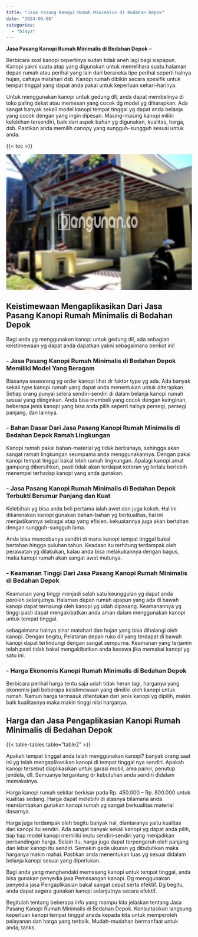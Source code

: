 ```yaml
---
title: "Jasa Pasang Kanopi Rumah Minimalis di Bedahan Depok"
date: "2024-06-08"
categories: 
  - "biaya"
---
```


**Jasa Pasang Kanopi Rumah Minimalis di Bedahan Depok** –

Berbicara soal kanopi sepertinya sudah tidak aneh lagi bagi siapapun. Kanopi yakni suatu atap yang digunakan untuk memelihara suatu halaman depan rumah atau perihal yang lain dari beraneka tipe perihal seperti halnya hujan, cahaya matahari dsb. Kanopi rumah dibikin secara spesifik untuk tempat tinggal yang dapat anda pakai untuk keperluan sehari-harinya.

Untuk menggunakan kanopi untuk gedung dll, anda dapat membelinya di toko paling dekat atau memesan yang cocok dg model yg diharapkan. Ada sangat banyak sekali model kanopi tempat tinggal yg dapat anda belanja yang cocok dengan yang ingin dipesan. Masing-masing kanopi miliki kelebihan tersendiri, baik dari aspek bahan yg digunakan, kualitas, harga, dsb. Pastikan anda memilih canopy yang sungguh-sungguh sesuai untuk anda.

{{< toc >}}

![Jasa Pasang Kanopi Rumah Minimalis di Bedahan Depok](/images/harga-kanopi-minimalis-11.png)

## Keistimewaan Mengaplikasikan Dari Jasa Pasang Kanopi Rumah Minimalis di Bedahan Depok

Bagi anda yg menggunakan kanopi untuk gedung dll, ada sebagian keistimewaan yg dapat anda dapatkan yakni sebagaimana berikut ini!

### \- Jasa Pasang Kanopi Rumah Minimalis di Bedahan Depok Memiliki Model Yang Beragam

Biasanya seseorang yg order kanopi lihat dr faktor type yg ada. Ada banyak sekali type kanopi rumah yang dapat anda menentukan untuk diterapkan. Setiap orang punyai selera sendiri-sendiri di dalam belanja kanopi rumah sesuai yang diinginkan. Anda bisa membeli yang cocok dengan keinginan, beberapa jenis kanopi yang bisa anda pilih seperti halnya persegi, persegi panjang, dan lainnya.

### \- Bahan Dasar Dari Jasa Pasang Kanopi Rumah Minimalis di Bedahan Depok Ramah Lingkungan

Kanopi rumah pakai bahan-material yg tidak berbahaya, sehingga akan sangat ramah lingkungan seumpama anda menggunakannya. Dengan pakai kanopi tempat tinggal bakal lebih ramah lingkungan. Apalagi kanopi amat gampang dibersihkan, pasti tidak akan terdapat kotoran yg terlalu berlebih menempel terhadap kanopi yang anda gunakan.

### \- Jasa Pasang Kanopi Rumah Minimalis di Bedahan Depok Terbukti Berumur Panjang dan Kuat

Kelebihan yg bisa anda beli pertama ialah awet dan juga kokoh. Hal ini dikarenakan kanopi gunakan bahan-bahan yg berkualitas, hal ini menjadikannya sebagai atap yang efisien. kekuatannya juga akan bertahan dengan sungguh-sungguh lama.

Anda bisa mencobanya sendiri di mana kanopi tempat tinggal bakal bertahan hingga puluhan tahun. Keadaan itu terhitung terdampak oleh perawatan yg dilakukan, kalau anda bisa melakukannya dengan bagus, maka kanopi rumah akan sangat awet mutunya.

### \- Keamanan Tinggi Dari Jasa Pasang Kanopi Rumah Minimalis di Bedahan Depok

Keamanan yang tinggi menjadi salah satu keunggulan yg dapat anda peroleh selanjutnya. Halaman depan rumah apapun yang ada di bawah kanopi dapat ternaungi oleh kanopi yg udah dipasang. Keamanannya yg tinggi pasti dapat mengakibatkan anda aman dalam menggunakan kanopi untuk tempat tinggal.

sebagaimana halnya sinar matahari dan hujan yang bisa dihalangi oleh kanopi. Dengan begitu, Pelataran depan ruko dll yang terdapat di bawah kanopi dapat terlindungi dengan sangat sempurna. Keamanan yang terjamin telah pasti tidak bakal mengakibatkan anda kecewa jika memakai kanopi yg satu ini.

### \- Harga Ekonomis Kanopi Rumah Minimalis di Bedahan Depok

Berbicara perihal harga tentu saja udah tidak heran lagi, harganya yang ekonomis jadi beberapa keistimewaan yang dimiliki oleh kanopi untuk rumah. Namun harga termasuk ditentukan dari jenis kanopi yg dipilih, makin baik kualitasnya maka makin tinggi nilai harganya.

## Harga dan Jasa Pengaplikasian Kanopi Rumah Minimalis di Bedahan Depok

{{< table-tables table="table2" >}}

Apakah tempat tinggal anda telah menggunakan kanopi? banyak orang saat ini yg telah mengaplikasikan kanopi di tempat tinggal nya sendiri. Apakah kanopi tersebut diaplikasikan untuk garasi mobil, area parkir, penutup jendela, dll. Semuanya tergantung dr kebutuhan anda sendiri didalam memakainya.

Harga kanopi rumah sekitar berkisar pada Rp. 450.000 – Rp. 800.000 untuk kualitas sedang. Harga dapat melebihi di atasnya bilamana anda mendambakan gunakan kanopi rumah yg sangat berkualitas material dasarnya.

Harga juga terdampak oleh begitu banyak hal, diantaranya yaitu kualitas dari kanopi itu sendiri. Ada sangat banyak sekali kanopi yg dapat anda pilih, tiap tiap model kanopi memiliki mutu sendiri-sendiri yang menjadikan perbandingan harga. Selain itu, harga juga dapat terpengaruh oleh panjang dan lebar kanopi itu sendiri. Semakin gede ukuran yg dibutuhkan maka harganya makin mahal. Pastikan anda menentukan luas yg sesuai didalam belanja kanopi sesuai yang diperlukan.

Bagi anda yang menghendaki memasang kanopi untuk tempat tinggal, anda bisa gunakan penyedia jasa Pemasangan kanopi. Dg menggunakan penyedia jasa Pengaplikasian bakal sangat cepat serta efektif. Dg begitu, anda dapat segera gunakan kanopi selanjutnya secara efektif.

Begitulah tentang beberapa info yang mampu kita jelaskan tentang Jasa Pasang Kanopi Rumah Minimalis di Bedahan Depok. Konsultasikan langsung keperluan kanopi tempat tinggal anada kepada kita untuk memperoleh pelayanan dan harga yang terbaik. Mudah-mudahan bermanfaat untuk anda, tanks.
